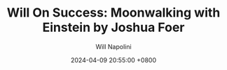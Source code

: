 ---
title: "Will On Success: Moonwalking with Einstein by Joshua Foer"
author: Will Napolini
date: 2024-04-09 20:55:00 +0800
categories: [Mindset, Book-summaries]
tags:
  [
    moonwalking-with-einstein,
    joshua-foer,
    memory-champion,
    neuroscience,
    learning,
    psychology,
    mental-training,
    brain-power,
    history-of-memory-skills,
    memory-techniques,
    usa-memory-championship,
    mental-discipline,
    brain-plasticity,
    cognitive-training,
    memory-palace,
    mnemonics,
    intellectual-pursuits,
    mental-agility,
    cognitive-enhancement,
    brain-health,
    memory-improvement
  ]
image: https://pbs.twimg.com/media/GO123upWgAQyqYN?format=jpg&name=large
alt: "Will On Success: Moonwalking with Einstein by Joshua Foer"
fallback:
  -
  # Replace with the URL of your backup image
  -
  # Replace with the URL of your backup image
---